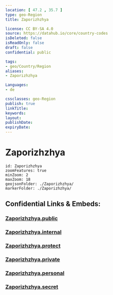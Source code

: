 ```yaml
---
location: [ 47.2 , 35.7 ] 
type: geo-Region
title: Zaporizhzhya

license: CC BY-SA 4.0
source: https://datahub.io/core/country-codes
isDeleted: false
isReadOnly: false
draft: false
confidential: public

tags:
- geo/Country/Region
aliases:
- Zaporizhzhya

Languages:
- de

cssclasses: geo-Region
publish: true
linkTitle: 
keywords: 
layout: 
publishDate: 
expiryDate: 
---
```


# Zaporizhzhya

```leaflet
id: Zaporizhzhya
zoomFeatures: true 
minZoom: 2 
maxZoom: 18
geojsonFolder: ./Zaporizhzhya/
markerFolder: ./Zaporizhzhya/
```


## Confidential Links & Embeds: 

### [Zaporizhzhya.public](/_public/\Earth\Continent\Europe\Europe~East\Ukraine\Regions~UkraineZaporizhzhya.public.md) 

### [Zaporizhzhya.internal](/_internal/\Earth\Continent\Europe\Europe~East\Ukraine\Regions~UkraineZaporizhzhya.internal.md) 

### [Zaporizhzhya.protect](/_protect/\Earth\Continent\Europe\Europe~East\Ukraine\Regions~UkraineZaporizhzhya.protect.md) 

### [Zaporizhzhya.private](/_private/\Earth\Continent\Europe\Europe~East\Ukraine\Regions~UkraineZaporizhzhya.private.md) 

### [Zaporizhzhya.personal](/_personal/\Earth\Continent\Europe\Europe~East\Ukraine\Regions~UkraineZaporizhzhya.personal.md) 

### [Zaporizhzhya.secret](/_secret/\Earth\Continent\Europe\Europe~East\Ukraine\Regions~UkraineZaporizhzhya.secret.md)

